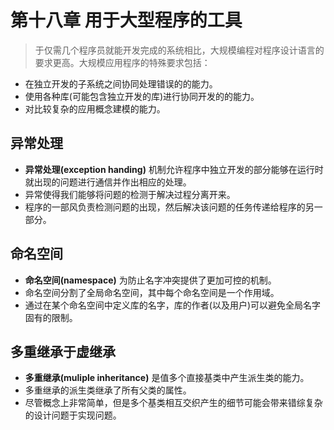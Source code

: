 # 第十八章 用于大型程序的工具
>于仅需几个程序员就能开发完成的系统相比，大规模编程对程序设计语言的要求更高。大规模应用程序的特殊要求包括：
- 在独立开发的子系统之间协同处理错误的的能力。
- 使用各种库(可能包含独立开发的库)进行协同开发的的能力。
- 对比较复杂的应用概念建模的能力。

## 异常处理
- **异常处理(exception handing)** 机制允许程序中独立开发的部分能够在运行时就出现的问题进行通信并作出相应的处理。
- 异常使得我们能够将问题的检测于解决过程分离开来。
- 程序的一部风负责检测问题的出现，然后解决该问题的任务传递给程序的另一部分。


## 命名空间
- **命名空间(namespace)** 为防止名字冲突提供了更加可控的机制。
- 命名空间分割了全局命名空间，其中每个命名空间是一个作用域。
- 通过在某个命名空间中定义库的名字，库的作者(以及用户)可以避免全局名字固有的限制。

## 多重继承于虚继承
- **多重继承(muliple inheritance)** 是值多个直接基类中产生派生类的能力。
- 多重继承的派生类继承了所有父类的属性。
- 尽管概念上非常简单，但是多个基类相互交织产生的细节可能会带来错综复杂的设计问题于实现问题。
